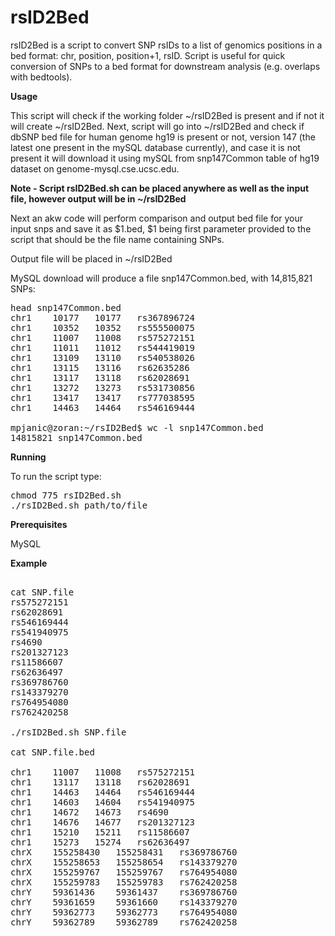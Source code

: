 # rsID2Bed

rsID2Bed is a script to convert SNP rsIDs to a list of genomics positions in a bed format: chr, position, position+1, rsID. Script is useful for quick conversion of SNPs to a bed format for downstream analysis (e.g. overlaps with bedtools).

**Usage**

This script will check if the working folder ~/rsID2Bed is present and if not it will create ~/rsID2Bed. Next, script will go into ~/rsID2Bed and check if dbSNP bed file for human genome hg19 is present or not, version 147 (the latest one present in the mySQL database currently), and case it is not present it will download it using mySQL from snp147Common table of hg19 dataset on genome-mysql.cse.ucsc.edu.

**Note - Script rsID2Bed.sh can be placed anywhere as well as the input file, however output will be in ~/rsID2Bed**

Next an akw code will perform comparison and output bed file for your input snps and save it as $1.bed, $1 being first parameter provided to the script that should be the file name containing SNPs.

Output file will be placed in ~/rsID2Bed

MySQL download will produce a file snp147Common.bed, with 14,815,821 SNPs:
<pre>
head snp147Common.bed
chr1	10177	10177	rs367896724
chr1	10352	10352	rs555500075
chr1	11007	11008	rs575272151
chr1	11011	11012	rs544419019
chr1	13109	13110	rs540538026
chr1	13115	13116	rs62635286
chr1	13117	13118	rs62028691
chr1	13272	13273	rs531730856
chr1	13417	13417	rs777038595
chr1	14463	14464	rs546169444

mpjanic@zoran:~/rsID2Bed$ wc -l snp147Common.bed 
14815821 snp147Common.bed
</pre>

**Running**

To run the script type:
<pre>
chmod 775 rsID2Bed.sh 
./rsID2Bed.sh path/to/file
</pre>

**Prerequisites**

MySQL

**Example**

<pre> 
cat SNP.file
rs575272151
rs62028691
rs546169444
rs541940975
rs4690
rs201327123
rs11586607
rs62636497
rs369786760
rs143379270
rs764954080
rs762420258

./rsID2Bed.sh SNP.file

cat SNP.file.bed

chr1	11007	11008	rs575272151
chr1	13117	13118	rs62028691
chr1	14463	14464	rs546169444
chr1	14603	14604	rs541940975
chr1	14672	14673	rs4690
chr1	14676	14677	rs201327123
chr1	15210	15211	rs11586607
chr1	15273	15274	rs62636497
chrX	155258430	155258431	rs369786760
chrX	155258653	155258654	rs143379270
chrX	155259767	155259767	rs764954080
chrX	155259783	155259783	rs762420258
chrY	59361436	59361437	rs369786760
chrY	59361659	59361660	rs143379270
chrY	59362773	59362773	rs764954080
chrY	59362789	59362789	rs762420258
</pre>
